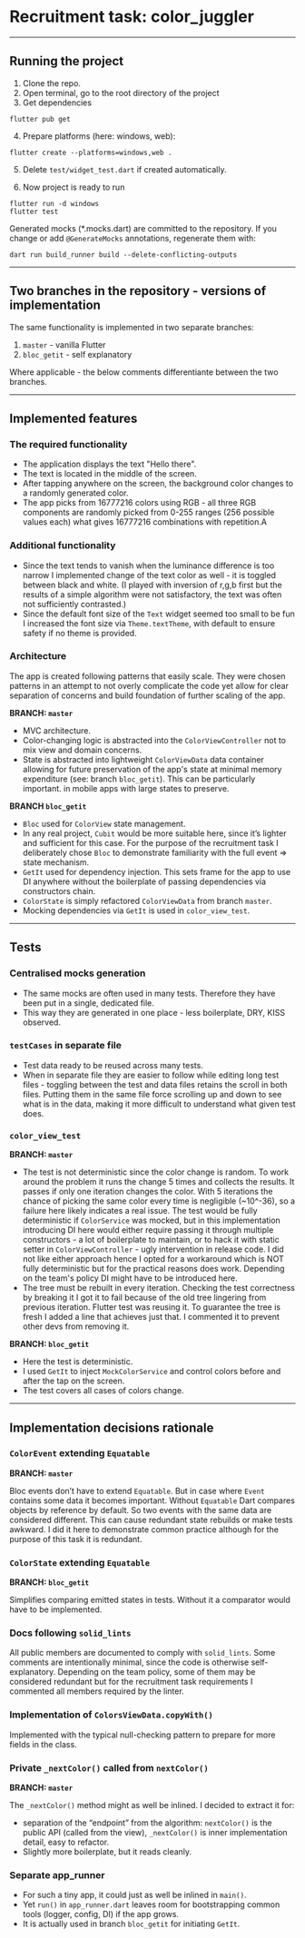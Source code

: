 # Recruitment task: color_juggler

---

## Running the project

1. Clone the repo.
2. Open terminal, go to the root directory of the project
3. Get dependencies

```
flutter pub get
```

4. Prepare platforms (here: windows, web):

```
flutter create --platforms=windows,web .
```

5. Delete `test/widget_test.dart` if created automatically.

6. Now project is ready to run

```
flutter run -d windows
flutter test
```

Generated mocks (*.mocks.dart) are committed to the repository. If you change or add
`@GenerateMocks` annotations, regenerate them with:

```
dart run build_runner build --delete-conflicting-outputs

```

---

## Two branches in the repository - versions of implementation

The same functionality is implemented in two separate branches:

1. `master` - vanilla Flutter
2. `bloc_getit` - self explanatory

Where applicable - the below comments differentiante between the two branches.

---

## Implemented features

### The required functionality

- The application displays the text "Hello there".
- The text is located in the middle of the screen.
- After tapping anywhere on the screen, the background color changes to a randomly generated color.
- The app picks from 16777216 colors using RGB - all three RGB components are randomly picked from
  0-255 ranges (256 possible values each) what gives 16777216 combinations with repetition.A

### Additional functionality

- Since the text tends to vanish when the luminance difference is too narrow I implemented change of
  the text color as well - it is toggled between black and white. (I played with inversion of r,g,b
  first but the results of a simple algorithm were not satisfactory, the text was often not
  sufficiently contrasted.)
- Since the default font size of the `Text` widget seemed too small to be fun I increased the font
  size via `Theme.textTheme`, with default to ensure safety if no theme is provided.

### Architecture

The app is created following patterns that easily scale. They were chosen patterns in an attempt to
not overly complicate the code yet allow for clear separation of concerns and build foundation of
further scaling of the app.

**BRANCH: `master`**

- MVC architecture.
- Color-changing logic is abstracted into the `ColorViewController` not to mix view and domain
  concerns.
- State is abstracted into lightweight `ColorViewData` data container allowing for future
  preservation of the app's state at minimal memory expenditure (see: branch `bloc_getit`). This can
  be particularly important.
  in mobile apps with large states to preserve.

**BRANCH `bloc_getit`**

- `Bloc` used for `ColorView` state management.
- In any real project, `Cubit` would be more suitable here, since it’s lighter and sufficient for
  this case. For the purpose of the recruitment task I deliberately chose `Bloc` to demonstrate
  familiarity with the full event => state mechanism.
- `GetIt` used for dependency injection. This sets frame for the app to use DI anywhere without the
  boilerplate of passing dependencies via constructors chain.
- `ColorState` is simply refactored `ColorViewData` from branch `master`.
- Mocking dependencies via `GetIt` is used in `color_view_test`.

---

## Tests

### Centralised mocks generation

- The same mocks are often used in many tests. Therefore they have been put in a single, dedicated
  file.
- This way they are generated in one place - less boilerplate, DRY, KISS observed.

### `testCases` in separate file

- Test data ready to be reused across many tests.
- When in separate file they are easier to follow while editing long test files - toggling between
  the test and data files retains the scroll in both files. Putting them in the same file force
  scrolling up and down to see what is in the data, making it more difficult to understand what
  given test does.

### `color_view_test`

**BRANCH: `master`**

- The test is not deterministic since the color change is random. To work around the problem it runs
  the change 5 times and collects the results. It passes if only one iteration changes the color.
  With 5 iterations the chance of picking the same color every time is negligible (~10^-36), so a
  failure here likely indicates a real issue. The test would be fully deterministic if
  `ColorService` was mocked, but in this implementation introducing DI here would either require
  passing it through multiple constructors - a lot of boilerplate to maintain, or to hack it with
  static setter in `ColorViewController` - ugly intervention in release code. I did not like either
  approach hence I opted for a workaround which is NOT fully deterministic but for the practical
  reasons does work. Depending on the team's policy DI might have to be introduced here.
- The tree must be rebuilt in every iteration. Checking the test correctness by breaking it I got it
  to fail because of the old tree lingering from previous iteration. Flutter test was reusing it. To
  guarantee the tree is fresh I added a line that achieves just that. I commented it to prevent
  other devs from removing it.

**BRANCH: `bloc_getit`**

- Here the test is deterministic.
- I used `GetIt` to inject `MockColorService` and control colors before and after the tap on the
  screen.
- The test covers all cases of colors change.

---

## Implementation decisions rationale

### `ColorEvent` extending `Equatable`

**BRANCH: `master`**

Bloc events don’t have to extend `Equatable`. But in case where `Event` contains some data it
becomes important. Without `Equatable` Dart compares objects by reference by default. So two events
with the same data are considered different. This can cause redundant state rebuilds or make tests
awkward. I did it here to demonstrate common practice although for the purpose of this task it is
redundant.

### `ColorState` extending  `Equatable`

**BRANCH: `bloc_getit`**

Simplifies comparing emitted states in tests. Without it a comparator would have to be implemented.

### Docs following `solid_lints`

All public members are documented to comply with `solid_lints`. Some comments are intentionally
minimal, since the code is otherwise self-explanatory. Depending on the team policy, some of them
may be considered redundant but for the recruitment task requirements I commented all members
required by the linter.

### Implementation of `ColorsViewData.copyWith()`

Implemented with the typical null-checking pattern to prepare for more fields in the class.

### Private `_nextColor()` called from `nextColor()`

**BRANCH: `master`**

The `_nextColor()` method might as well be inlined. I decided to extract it for:

- separation of the “endpoint” from the algorithm: `nextColor()` is the public API (called from the
  view),  `_nextColor()` is inner implementation detail, easy to refactor.
- Slightly more boilerplate, but it reads cleanly.

### Separate app_runner

- For such a tiny app, it could just as well be inlined in `main()`.
- Yet `run()` in `app_runner.dart` leaves room for bootstrapping common tools (logger, config, DI)
  if the app grows.
- It is actually used in branch `bloc_getit` for initiating `GetIt`.